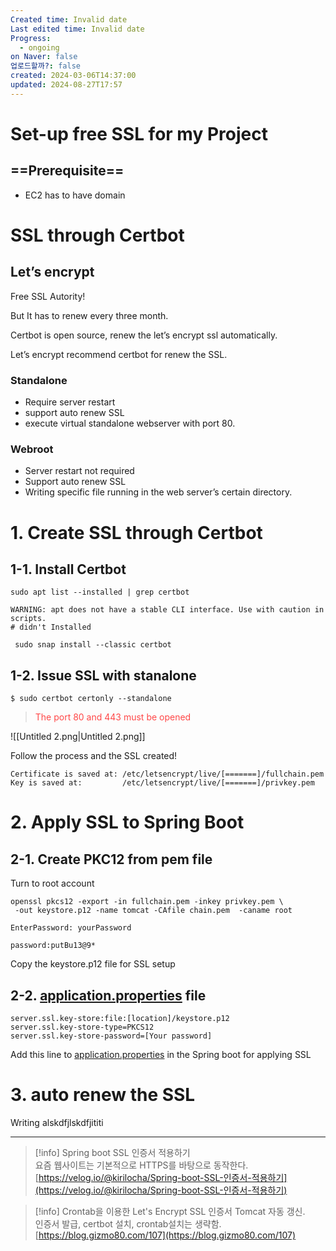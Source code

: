 ```yaml
---
Created time: Invalid date
Last edited time: Invalid date
Progress:
  - ongoing
on Naver: false
업로드할까?: false
created: 2024-03-06T14:37:00
updated: 2024-08-27T17:57
---
```

# Set-up free SSL for my Project

## ==Prerequisite==

- EC2 has to have domain

# SSL through Certbot

## Let’s encrypt

Free SSL Autority!

But It has to renew every three month.

  

Certbot is open source, renew the let’s encrypt ssl automatically.

Let’s encrypt recommend certbot for renew the SSL.

  

### Standalone

- Require server restart
- support auto renew SSL
- execute virtual standalone webserver with port 80.

  

  

### Webroot

- Server restart not required
- Support auto renew SSL
- Writing specific file running in the web server’s certain directory.

# 1. Create SSL through Certbot

## 1-1. Install Certbot

```Shell
sudo apt list --installed | grep certbot

WARNING: apt does not have a stable CLI interface. Use with caution in scripts.
# didn't Installed

 sudo snap install --classic certbot
```

  

## 1-2. Issue SSL with stanalone

```Shell
$ sudo certbot certonly --standalone
```

  > <span style="color:rgb(255, 71, 71)">The port 80 and 443 must be opened</span>

![[Untitled 2.png|Untitled 2.png]]

Follow the process and the SSL created!

```Shell
Certificate is saved at: /etc/letsencrypt/live/[=======]/fullchain.pem
Key is saved at:         /etc/letsencrypt/live/[=======]/privkey.pem
```

  

  

# 2. Apply SSL to Spring Boot

## 2-1. Create PKC12 from pem file

Turn to root account

```Shell
openssl pkcs12 -export -in fullchain.pem -inkey privkey.pem \
 -out keystore.p12 -name tomcat -CAfile chain.pem  -caname root

EnterPassword: yourPassword

password:putBu13@9*
```

Copy the keystore.p12 file for SSL setup

  

  

## 2-2. [application.properties](http://application.properties) file

```Shell
server.ssl.key-store:file:[location]/keystore.p12
server.ssl.key-store-type=PKCS12
server.ssl.key-store-password=[Your password]
```

Add this line to [application.properties](http://application.properties) in the Spring boot for applying SSL

  

  

# 3. auto renew the SSL

Writing alskdfjlskdfjititi

  

---

> [!info] Spring boot SSL 인증서 적용하기  
> 요즘 웹사이트는 기본적으로 HTTPS를 바탕으로 동작한다.  
> [https://velog.io/@kirilocha/Spring-boot-SSL-인증서-적용하기](https://velog.io/@kirilocha/Spring-boot-SSL-인증서-적용하기)  

> [!info] Crontab을 이용한 Let's Encrypt SSL 인증서 Tomcat 자동 갱신.  
> 인증서 발급, certbot 설치, crontab설치는 생략함.  
> [https://blog.gizmo80.com/107](https://blog.gizmo80.com/107)
